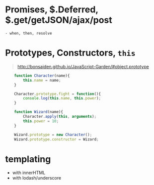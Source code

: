 # Promises, $.Deferred, $.get/getJSON/ajax/post

    - when, then, resolve

# Prototypes, Constructors, `this`

> http://bonsaiden.github.io/JavaScript-Garden/#object.prototype

```js
    function Character(name){
        this.name = name;
    }

    Character.prototype.fight = function(){
        console.log(this.name, this.power);
    }

    function Wizard(name){
        Character.apply(this, arguments);
        this.power = 10;
    }

    Wizard.prototype = new Character();
    Wizard.prototype.constructor = Wizard;
```

# templating

- with innerHTML
- with lodash/underscore
